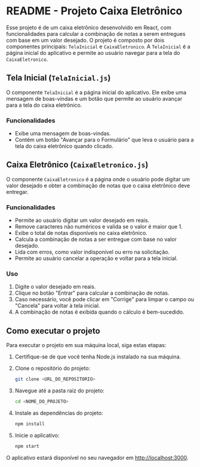# README - Projeto Caixa Eletrônico

Esse projeto é de um caixa eletrônico desenvolvido em React, com funcionalidades para calcular a combinação de notas a serem entregues com base em um valor desejado. O projeto é composto por dois componentes principais: `TelaInicial` e `CaixaEletronico`. A `TelaInicial` é a página inicial do aplicativo e permite ao usuário navegar para a tela do `CaixaEletronico`.

## Tela Inicial (`TelaInicial.js`)

O componente `TelaInicial` é a página inicial do aplicativo. Ele exibe uma mensagem de boas-vindas e um botão que permite ao usuário avançar para a tela do caixa eletrônico.

### Funcionalidades

- Exibe uma mensagem de boas-vindas.
- Contém um botão "Avançar para o Formulário" que leva o usuário para a tela do caixa eletrônico quando clicado.

## Caixa Eletrônico (`CaixaEletronico.js`)

O componente `CaixaEletronico` é a página onde o usuário pode digitar um valor desejado e obter a combinação de notas que o caixa eletrônico deve entregar.

### Funcionalidades

- Permite ao usuário digitar um valor desejado em reais.
- Remove caracteres não numéricos e valida se o valor é maior que 1.
- Exibe o total de notas disponíveis no caixa eletrônico.
- Calcula a combinação de notas a ser entregue com base no valor desejado.
- Lida com erros, como valor indisponível ou erro na solicitação.
- Permite ao usuário cancelar a operação e voltar para a tela inicial.

### Uso

1. Digite o valor desejado em reais.
2. Clique no botão "Entrar" para calcular a combinação de notas.
3. Caso necessário, você pode clicar em "Corrige" para limpar o campo ou "Cancela" para voltar à tela inicial.
4. A combinação de notas é exibida quando o cálculo é bem-sucedido.

## Como executar o projeto

Para executar o projeto em sua máquina local, siga estas etapas:

1. Certifique-se de que você tenha Node.js instalado na sua máquina.

2. Clone o repositório do projeto:

   ```bash
   git clone <URL_DO_REPOSITORIO>
   ```

3. Navegue até a pasta raiz do projeto:

   ```bash
   cd <NOME_DO_PROJETO>
   ```

4. Instale as dependências do projeto:

   ```bash
   npm install
   ```

5. Inicie o aplicativo:

   ```bash
   npm start
   ```

O aplicativo estará disponível no seu navegador em [http://localhost:3000](http://localhost:3000).

